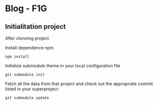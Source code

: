 # Blog - F1G

## Initialitation project

After clonning project

Install dependence npm

`npm install`

Initialize submodule theme in your local configuration file

`git submodule init`

Fetch all the data from that project and check out the appropriate commit listed in your superproject:

`git submodule update`
